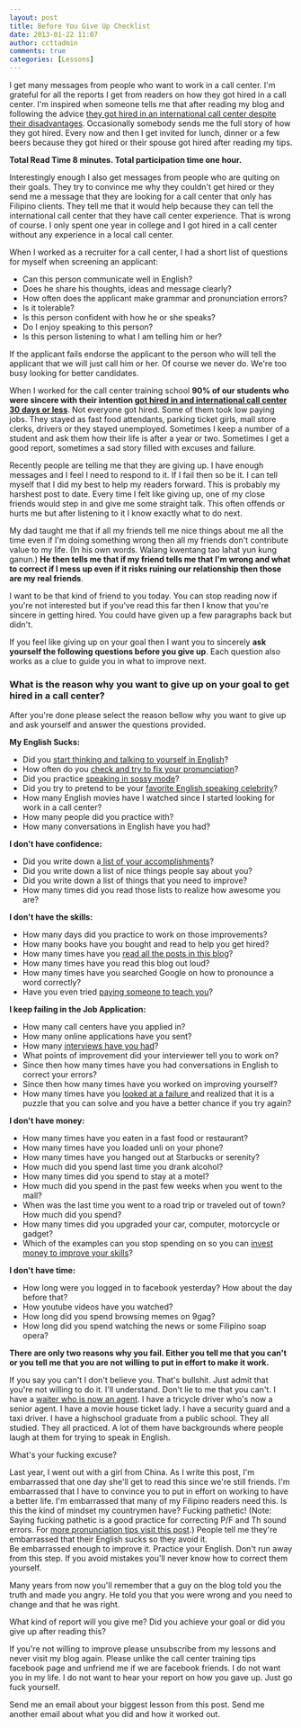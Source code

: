 ```yaml
---
layout: post
title: Before You Give Up Checklist
date: 2013-01-22 11:07
author: ccttadmin
comments: true
categories: [Lessons]
---
```

I get many messages from people who want to work in a call center. I'm grateful for all the reports I get from readers on how they got hired in a call center. I'm inspired when someone tells me that after reading my blog and following the advice <a title="Reader Submitted Tips: From Waiter To Call Center Agent" href="http://callcentertrainingtips.com/reader-submitted-tips-from-waiter-to-call-center-agent/">they got hired in an international call center despite their disadvantages</a>. Occasionally somebody sends me the full story of how they got hired. Every now and then I get invited for lunch, dinner or a few beers because they got hired or their spouse got hired after reading my tips.

<strong>Total Read Time 8 minutes. Total participation time one hour.</strong>

Interestingly enough I also get messages from people who are quiting on their goals. They try to convince me why they couldn't get hired or they send me a message that they are looking for a call center that only has Filipino clients. They tell me that it would help because they can tell the international call center that they have call center experience. That is wrong of course. I only spent one year in college and I got hired in a call center without any experience in a local call center.

When I worked as a recruiter for a call center, I had a short list of questions for myself when screening an applicant:

<ul>
    <li>Can this person communicate well in English?</li>
    <li>Does he share his thoughts, ideas and message clearly?</li>
    <li>How often does the applicant make grammar and pronunciation errors?</li>
    <li>Is it tolerable?</li>
    <li>Is this person confident with how he or she speaks?</li>
    <li>Do I enjoy speaking to this person?</li>
    <li>Is this person listening to what I am telling him or her?</li>
</ul>

If the applicant fails endorse the applicant to the person who will tell the applicant that we will just call him or her. Of course we never do. We're too busy looking for better candidates.

When I worked for the call center training school <strong>90% of our students who were sincere with their intention <a title="How I Find Work in 30 Days or Less" href="http://callcentertrainingtips.com/how-i-find-work-in-30-days-or-less/">got hired in and international call center 30 days or less</a></strong>. Not everyone got hired. Some of them took low paying jobs. They stayed as fast food attendants, parking ticket girls, mall store clerks, drivers or they stayed unemployed. Sometimes I keep a number of a student and ask them how their life is after a year or two. Sometimes I get a good report, sometimes a sad story filled with excuses and failure.

Recently people are telling me that they are giving up. I have enough messages and I feel I need to respond to it. If I fail then so be it. I can tell myself that I did my best to help my readers forward. This is probably my harshest post to date. Every time I felt like giving up, one of my close friends would step in and give me some straight talk. This often offends or hurts me but after listening to it I know exactly what to do next.

My dad taught me that if all my friends tell me nice things about me all the time even if I'm doing something wrong then all my friends don't contribute value to my life. (In his own words. Walang kwentang tao lahat yun kung ganun.) <strong>He then tells me that if my friend tells me that I'm wrong and what to correct if I mess up even if it risks ruining our relationship then those are my real friends</strong>.

I want to be that kind of friend to you today. You can stop reading now if you're not interested but if you've read this far then I know that you're sincere in getting hired. You could have given up a few paragraphs back but didn't.

If you feel like giving up on your goal then I want you to sincerely <strong>ask yourself the following questions before you give up</strong>. Each question also works as a clue to guide you in what to improve next.

<h3>What is the reason why you want to give up on your goal to get hired in a call center?</h3>

After you're done please select the reason bellow why you want to give up and ask yourself and answer the questions provided.

<strong>My English Sucks:</strong>

<ul>
    <li>Did you <a title="Improve Conversational English Skills Fast with Five Tips" href="http://callcentertrainingtips.com/improve-conversational-english-skills-fast-with-five-tips/">start thinking and talking to yourself in English</a>?</li>
    <li>How often do you <a title="Common Call Center Application Pronunciation Errors" href="http://callcentertrainingtips.com/common-call-center-application-pronunciation-errors/">check and try to fix your pronunciation</a>?</li>
    <li>Did you practice <a title="How To Sound Better At Call Center Interviews With The Sossy Mode" href="http://callcentertrainingtips.com/how-to-sound-better-at-call-center-interviews-with-the-sossy-mode/">speaking in sossy mode</a>?</li>
    <li>Did you try to pretend to be your <a title="How To Speak Better at a Call Center Job Interview With Celebrity Mode" href="http://callcentertrainingtips.com/how-to-speak-better-at-a-call-center-job-interview-with-celebrity-mode/">favorite English speaking celebrity</a>?</li>
    <li>How many English movies have I watched since I started looking for work in a call center?</li>
    <li>How many people did you practice with?</li>
    <li>How many conversations in English have you had?</li>
</ul>

<strong>I don't have confidence:</strong>

<ul>
    <li>Did you write down a<a title="Call Center Job Interview Preparation Questions" href="http://callcentertrainingtips.com/call-center-job-interview-preparation-questions/"> list of your accomplishments</a>?</li>
    <li>Did you write down a list of nice things people say about you?</li>
    <li>Did you write down a list of things that you need to improve?</li>
    <li>How many times did you read those lists to realize how awesome you are?</li>
</ul>

<strong>I don't have the skills:</strong>

<ul>
    <li>How many days did you practice to work on those improvements?</li>
    <li>How many books have you bought and read to help you get hired?</li>
    <li>How many times have you <a title="Archives" href="http://callcentertrainingtips.com/archives/">read all the posts in this blog</a>?</li>
    <li>How many times have you read this blog out loud?</li>
    <li>How many times have you searched Google on how to pronounce a word correctly?</li>
    <li>Have you even tried <a title="Services" href="http://callcentertrainingtips.com/services/">paying someone to teach you</a>?</li>
</ul>

<strong>I keep failing in the Job Application:</strong>

<ul>
    <li>How many call centers have you applied in?</li>
    <li>How many online applications have you sent?</li>
    <li>How many <a title="Tips For Walk In Call Center Applications" href="http://callcentertrainingtips.com/tips-for-walk-in-call-center-applications/">interviews have you had</a>?</li>
    <li>What points of improvement did your interviewer tell you to work on?</li>
    <li>Since then how many times have you had conversations in English to correct your errors?</li>
    <li>Since then how many times have you worked on improving yourself?</li>
    <li>How many times have you <a title="Ten Embarrassing Call Center Job Application Mistakes I Made" href="http://callcentertrainingtips.com/ten-embarrassing-call-center-job-application-mistakes-i-made/">looked at a failure </a>and realized that it is a puzzle that you can solve and you have a better chance if you try again?</li>
</ul>

<strong>I don't have money:</strong>

<ul>
    <li>How many times have you eaten in a fast food or restaurant?</li>
    <li>How many times have you loaded unli on your phone?</li>
    <li>How many times have you hanged out at Starbucks or serenity?</li>
    <li>How much did you spend last time you drank alcohol?</li>
    <li>How many times did you spend to stay at a motel?</li>
    <li>How much did you spend in the past few weeks when you went to the mall?</li>
    <li>When was the last time you went to a road trip or traveled out of town? How much did you spend?</li>
    <li>How many times did you upgraded your car, computer, motorcycle or gadget?</li>
    <li>Which of the examples can you stop spending on so you can <a title="Services" href="http://callcentertrainingtips.com/services/">invest money to improve your skills</a>?</li>
</ul>

<strong>I don't have time:</strong>

<ul>
    <li>How long were you logged in to facebook yesterday? How about the day before that?</li>
    <li>How youtube videos have you watched?</li>
    <li>How long did you spend browsing memes on 9gag?</li>
    <li>How long did you spend watching the news or some Filipino soap opera?</li>
</ul>

<strong>There are only two reasons why you fail. Either you tell me that you can't or you tell me that you are not willing to put in effort to make it work.</strong>

If you say you can't I don't believe you. That's bullshit. Just admit that you're not willing to do it. I'll understand. Don't lie to me that you can't. I have a <a title="Reader Submitted Tips: From Waiter To Call Center Agent" href="http://callcentertrainingtips.com/reader-submitted-tips-from-waiter-to-call-center-agent/">waiter who is now an agent</a>. I have a tricycle driver who's now a senior agent. I have a movie house ticket lady. I have a security guard and a taxi driver. I have a highschool graduate from a public school. They all studied. They all practiced. A lot of them have backgrounds where people laugh at them for trying to speak in English.

What's your fucking excuse?

Last year, I went out with a girl from China. As I write this post, I'm embarrassed that one day she'll get to read this since we're still friends. I'm embarrassed that I have to convince you to put in effort on working to have a better life. I'm embarrassed that many of my Filipino readers need this. Is this the kind of mindset my countrymen have? Fucking pathetic! (Note: Saying fucking pathetic is a good practice for correcting P/F and Th sound errors. For <a title="Common Call Center Application Pronunciation Errors" href="http://callcentertrainingtips.com/common-call-center-application-pronunciation-errors/">more pronunciation tips visit this post</a>.) People tell me they're embarrassed that their English sucks so they avoid it. Be embarrassed enough to improve it. Practice your English. Don't run away from this step. If you avoid mistakes you'll never know how to correct them yourself.

Many years from now you'll remember that a guy on the blog told you the truth and made you angry. He told you that you were wrong and you need to change and that he was right.

What kind of report will you give me? Did you achieve your goal or did you give up after reading this?

If you're not willing to improve please unsubscribe from my lessons and never visit my blog again. Please unlike the call center training tips facebook page and unfriend me if we are facebook friends. I do not want you in my life. I do not want to hear your report on how you gave up. Just go fuck yourself.

Send me an email about your biggest lesson from this post. Send me another email about what you did and how it worked out.
